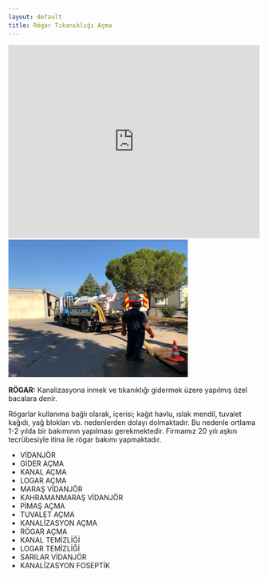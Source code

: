 ```yaml
---
layout: default
title: Rögar Tıkanıklığı Açma
---
```


<div class="single-details" markdown="1">

<iframe width="100%" height="386" src="https://www.youtube.com/embed/KTnT3m3N-jw" frameborder="0" allow="accelerometer; autoplay; encrypted-media; gyroscope; picture-in-picture" allowfullscreen></iframe>

<img class="alighn-left" src="img/service/service4.jpg">

**RÖGAR:** Kanalizasyona inmek ve tıkanıklığı gidermek üzere yapılmış özel bacalara denir.

Rögarlar kullanıma bağlı olarak, içerisi; kağıt havlu, ıslak mendil, tuvalet kağıdı, yağ blokları vb. nedenlerden dolayı dolmaktadır. Bu nedenle ortlama 1-2 yılda bir bakımının yapılması gerekmektedir. Firmamız 20 yılı aşkın tecrübesiyle itina ile rögar bakımı	yapmaktadır.

*   VİDANJÖR
*   GİDER AÇMA
*   KANAL AÇMA
*   LOGAR AÇMA
*   MARAŞ VİDANJÖR
*   KAHRAMANMARAŞ VİDANJÖR
*   PİMAŞ AÇMA
*   TUVALET AÇMA
*   KANALİZASYON AÇMA
*   RÖGAR AÇMA
*   KANAL TEMİZLİĞİ
*   LOGAR TEMİZLİĞİ
*   SARILAR VİDANJÖR
*   KANALİZASYON FOSEPTİK

</div>